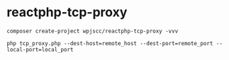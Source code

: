 # reactphp-tcp-proxy


```
composer create-project wpjscc/reactphp-tcp-proxy -vvv
```


```
php tcp_proxy.php --dest-host=remote_host --dest-port=remote_port --local-port=local_port
```




